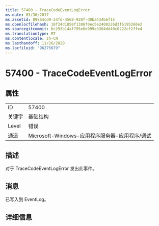 ```yaml
---
title: 57400 - TraceCodeEventLogError
ms.date: 03/30/2017
ms.assetid: 89864cd9-24fd-4568-920f-d0ba434b6f15
ms.openlocfilehash: 10f24d1850f1306f0ec5e2400226d3f6195260e2
ms.sourcegitcommit: bc293b14af795e0e999e3304dd40c0222cf2ffe4
ms.translationtype: MT
ms.contentlocale: zh-CN
ms.lasthandoff: 11/26/2020
ms.locfileid: "96275679"
---
```

# <a name="57400---tracecodeeventlogerror"></a>57400 - TraceCodeEventLogError

## <a name="properties"></a>属性  
  
|||  
|-|-|  
|ID|57400|  
|关键字|基础结构|  
|Level|错误|  
|通道|Microsoft-Windows-应用程序服务器-应用程序/调试|  
  
## <a name="description"></a>描述  

 对于 TraceCodeEventLogError 发出此事件。  
  
## <a name="message"></a>消息  

 已写入到 EventLog。  
  
## <a name="details"></a>详细信息

